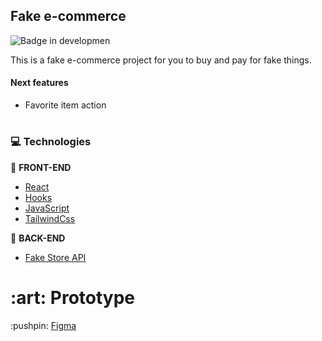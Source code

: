 ## Fake e-commerce

![Badge in developmen](http://img.shields.io/static/v1?label=STATUS&message=developing&color=GREEN&style=for-the-badge) 

This is a fake e-commerce project for you to buy and pay for fake things.
<br />

#### Next features
- Favorite item action

#

### :computer: Technologies

:pushpin: <b>FRONT-END</b>
- <a href="https://reactjs.org">React</a>
- <a href="https://reactjs.org">Hooks</a>
- <a href="https://www.javascript.com/">JavaScript</a>
- <a href="https://tailwindcss.com">TailwindCss</a>

:wrench: <b>BACK-END</b>
- <a href="https://fakestoreapi.com/docs">Fake Store API</a> 

<h1>:art: Prototype</h1>
:pushpin: <a href="">Figma</a>
